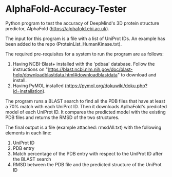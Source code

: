 # AlphaFold-Accuracy-Tester
Python program to test the accuracy of DeepMind's 3D protein structure predictor, AlphaFold (https://alphafold.ebi.ac.uk).

The input for this program is a file with a list of UniProt IDs. An example has been added to the repo (ProteinList_HumanKinase.txt). 

The required pre-requisites for a system to run the program are as follows:
  1. Having NCBI-Blast+ installed with the 'pdbaa' database. Follow the instructions on "https://blast.ncbi.nlm.nih.gov/doc/blast-help/downloadblastdata.html#downloadblastdata" to download and install.
  2. Having PyMOL installed (https://pymol.org/dokuwiki/doku.php?id=installation).

The program runs a BLAST search to find all the PDB files that have at least a 70% match with each UniProt ID. Then it downloads AplhaFold's predicted model of each UniProt ID. It compares the predicted model with the existing PDB files and returns the RMSD of the two structures. 

The final output is a file (example attached: rmsdAll.txt) with the following elements in each line:
  1. UniProt ID
  2. PDB entry
  3. Match percentage of the PDB entry with respect to the UniProt ID after the BLAST search
  4. RMSD between the PDB file and the predicted structure of the UniProt ID
